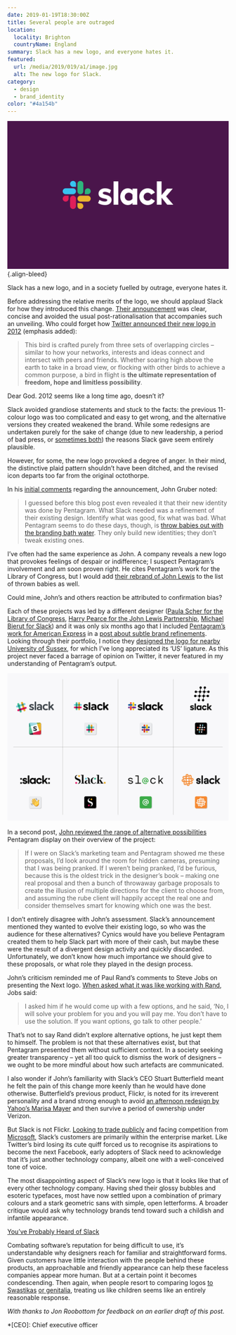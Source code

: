 ```yaml
---
date: 2019-01-19T18:30:00Z
title: Several people are outraged
location:
  locality: Brighton
  countryName: England
summary: Slack has a new logo, and everyone hates it.
featured:
  url: /media/2019/019/a1/image.jpg
  alt: The new logo for Slack.
category:
  - design
  - brand_identity
color: "#4a154b"
---
```


![The new logo for Slack.](/media/2019/019/a1/image.jpg "The new logo for Slack. Image: Pentagram.")
{.align-bleed}

Slack has a new logo, and in a society fuelled by outrage, everyone hates it.

Before addressing the relative merits of the logo, we should applaud Slack for how they introduced this change. [Their announcement][1] was clear, concise and avoided the usual post-rationalisation that accompanies such an unveiling. Who could forget how [Twitter announced their new logo in 2012][2] (emphasis added):

> This bird is crafted purely from three sets of overlapping circles – similar to how your networks, interests and ideas connect and intersect with peers and friends. Whether soaring high above the earth to take in a broad view, or flocking with other birds to achieve a common purpose, a bird in flight is **the ultimate representation of freedom, hope and limitless possibility**.

Dear God. 2012 seems like a long time ago, doesn’t it?

Slack avoided grandiose statements and stuck to the facts: the previous 11-colour logo was too complicated and easy to get wrong, and the alternative versions they created weakened the brand. While some redesigns are undertaken purely for the sake of change (due to new leadership, a period of bad press, or [sometimes both][3]) the reasons Slack gave seem entirely plausible.

However, for some, the new logo provoked a degree of anger. In their mind, the distinctive plaid pattern shouldn’t have been ditched, and the revised icon departs too far from the original octothorpe.

In his [initial comments][4] regarding the announcement, John Gruber noted:

> I guessed before this blog post even revealed it that their new identity was done by Pentagram. What Slack needed was a refinement of their existing design. Identify what was good, fix what was bad. What Pentagram seems to do these days, though, is [throw babies out with the branding bath water][5]. They only build new identities; they don’t tweak existing ones.

I’ve often had the same experience as John. A company reveals a new logo that provokes feelings of despair or indifference; I suspect Pentagram’s involvement and am soon proven right. He cites Pentagram’s work for the Library of Congress, but I would add [their rebrand of John Lewis][6] to the list of thrown babies as well.

Could mine, John’s and others reaction be attributed to confirmation bias?

Each of these projects was led by a different designer ([Paula Scher for the Library of Congress][7], [Harry Pearce for the John Lewis Partnership][8], [Michael Bierut for Slack][9]) and it was only six months ago that I included [Pentagram’s work for American Express][10] in a [post about subtle brand refinements][11]. Looking through their portfolio, I notice they [designed the logo for nearby University of Sussex][12], for which I’ve long appreciated its ‘US’ ligature. As this project never faced a barrage of opinion on Twitter, it never featured in my understanding of Pentagram’s output.

![8 design concepts for the new Slack logo.](/media/2019/019/a1/possibilities.jpg "A range of possibilities Pentagram explored for the new identity. Image: Pentagram.")

In a second post, [John reviewed the range of alternative possibilities][13] Pentagram display on their overview of the project:

> If I were on Slack’s marketing team and Pentagram showed me these proposals, I’d look around the room for hidden cameras, presuming that I was being pranked. If I weren’t being pranked, I’d be furious, because this is the oldest trick in the designer’s book – making one real proposal and then a bunch of throwaway garbage proposals to create the illusion of multiple directions for the client to choose from, and assuming the rube client will happily accept the real one and consider themselves smart for knowing which one was the best.

I don’t entirely disagree with John’s assessment. Slack’s announcement mentioned they wanted to evolve their existing logo, so who was the audience for these alternatives? Cynics would have you believe Pentagram created them to help Slack part with more of their cash, but maybe these were the result of a divergent design activity and quickly discarded. Unfortunately, we don’t know how much importance we should give to these proposals, or what role they played in the design process.

John’s criticism reminded me of Paul Rand’s comments to Steve Jobs on presenting the Next logo. [When asked what it was like working with Rand][14], Jobs said:

> I asked him if he would come up with a few options, and he said, ‘No, I will solve your problem for you and you will pay me. You don’t have to use the solution. If you want options, go talk to other people.’

That’s not to say Rand didn’t explore alternative options, he just kept them to himself. The problem is not that these alternatives exist, but that Pentagram presented them without sufficient context. In a society seeking greater transparency – yet all too quick to dismiss the work of designers – we ought to be more mindful about how such artefacts are communicated.

I also wonder if John’s familiarity with Slack’s CEO Stuart Butterfield meant he felt the pain of this change more keenly than he would have done otherwise. Butterfield’s previous product, Flickr, is noted for its irreverent personality and a brand strong enough to avoid [an afternoon redesign by Yahoo’s Marisa Mayer][15] and then survive a period of ownership under Verizon.

But Slack is not Flickr. [Looking to trade publicly][16] and facing competition from [Microsoft][17], Slack’s customers are primarily within the enterprise market. Like Twitter’s bird losing its cute quiff forced us to recognise its aspirations to become the next Facebook, early adopters of Slack need to acknowledge that it’s just another technology company, albeit one with a well-conceived tone of voice.

The most disappointing aspect of Slack’s new logo is that it looks like that of every other technology company. Having shed their glossy bubbles and esoteric typefaces, most have now settled upon a combination of primary colours and a stark geometric sans with simple, open letterforms. A broader critique would ask why technology brands tend toward such a childish and infantile appearance.

[You’ve Probably Heard of Slack](https://www.youtube.com/watch?v=6c7_TpPUpL0 "With its bright colours, simple shapes and short sentences spoken slowly, this introduction to Slack wouldn’t look out of place on an episode of Sesame Street.")

Combating software’s reputation for being difficult to use, it’s understandable why designers reach for familiar and straightforward forms. Given customers have little interaction with the people behind these products, an approachable and friendly appearance can help these faceless companies appear more human. But at a certain point it becomes condescending. Then again, when people resort to comparing logos [to Swastikas][18] [or genitalia][19], treating us like children seems like an entirely reasonable response.

_With thanks to Jon Roobottom for feedback on an earlier draft of this post._

[1]: https://slackhq.com/say-hello-new-logo
[2]: https://blog.twitter.com/official/en_us/a/2012/taking-flight-twitterbird.html
[3]: https://www.underconsideration.com/brandnew/archives/new_logo_and_identity_for_uber_by_wolff_olins_and_in_house.php
[4]: https://daringfireball.net/linked/2019/01/16/slack-bland-new-logo
[5]: https://daringfireball.net/linked/2018/08/24/pentagram-library-of-congress
[6]: /2018/255/a1/john_lewis_partnership_rebrand/
[7]: https://www.pentagram.com/work/library-of-congress/story
[8]: https://www.pentagram.com/work/the-john-lewis-partnership/story
[9]: https://www.pentagram.com/work/slack/story
[10]: https://www.pentagram.com/work/american-express-1/story
[11]: /2018/202/a1/brands_renewed/
[12]: https://www.pentagram.com/work/university-of-sussex/story
[13]: https://daringfireball.net/2019/01/pentagram_slack_range_of_possibilities
[14]: https://www.logodesignlove.com/next-logo-paul-rand
[15]: https://marissamayr.tumblr.com/post/60336044815/geeking-out-on-the-logo
[16]: https://techcrunch.com/2018/12/07/report-slack-is-prepping-an-ipo-for-next-year-with-goldman-sachs-as-its-lead-underwriter/
[17]: https://products.office.com/en-us/microsoft-teams/group-chat-software
[18]: https://twitter.com/search?q=slack%20swastika
[19]: https://twitter.com/search?q=airbnb%20genitals

*[CEO]: Chief executive officer

